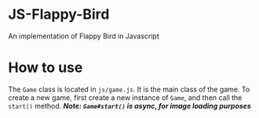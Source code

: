 # JS-Flappy-Bird
An implementation of Flappy Bird in Javascript

# How to use
The `Game` class is located in `js/game.js`. It is the main class of the game. To create a new game, first create a new instance of `Game`, and then call the `start()` method. ***Note: `Game#start()` is async, for image loading purposes***